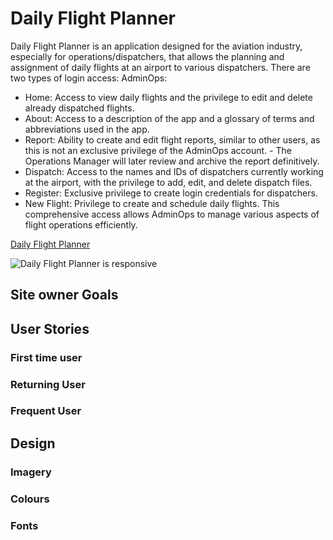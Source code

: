 # **Daily Flight Planner**

Daily Flight Planner is an application designed for the aviation industry, especially for operations/dispatchers, that allows the planning and assignment of daily flights at an airport to various dispatchers. There are two types of login access:
AdminOps:
- Home: Access to view daily flights and the privilege to edit and delete already dispatched flights.
- About: Access to a description of the app and a glossary of terms and abbreviations used in the app.
- Report: Ability to create and edit flight reports, similar to other users, as this is not an exclusive privilege of the AdminOps account. - The Operations Manager will later review and archive the report definitively.
- Dispatch: Access to the names and IDs of dispatchers currently working at the airport, with the privilege to add, edit, and delete dispatch files.
- Register: Exclusive privilege to create login credentials for dispatchers.
- New Flight: Privilege to create and schedule daily flights.
This comprehensive access allows AdminOps to manage various aspects of flight operations efficiently.

[Daily Flight Planner](https://daily-flight-planner-3bcd72540a25.herokuapp.com/)

![Daily Flight Planner is responsive]()

## Site owner Goals


## User Stories

### First time user


### Returning User


### Frequent User


## Design
### Imagery

### Colours


### Fonts









